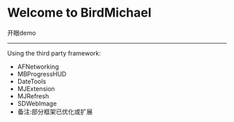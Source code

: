 Welcome to BirdMichael
===================

开眼demo



----------
Using the third party framework:


 - AFNetworking
 - MBProgressHUD
 - DateTools
 - MJExtension
 - MJRefresh
 - SDWebImage
 - 备注:部分框架已优化或扩展





